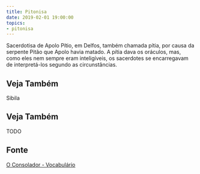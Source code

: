 ```yaml
---
title: Pitonisa
date: 2019-02-01 19:00:00
topics:
- pitonisa
---
```


Sacerdotisa de Apolo Pítio, em Delfos, também chamada pítia, por causa da
serpente Pitão que Apolo havia matado. A pítia dava os oráculos, mas, como eles
nem sempre eram inteligíveis, os sacerdotes se encarregavam de interpretá-los
segundo as circunstâncias. 

## Veja Também
Sibila

## Veja Também
TODO

## Fonte
[O Consolador - Vocabulário](http://www.oconsolador.com.br/linkfixo/vocabulario/principal.html)

